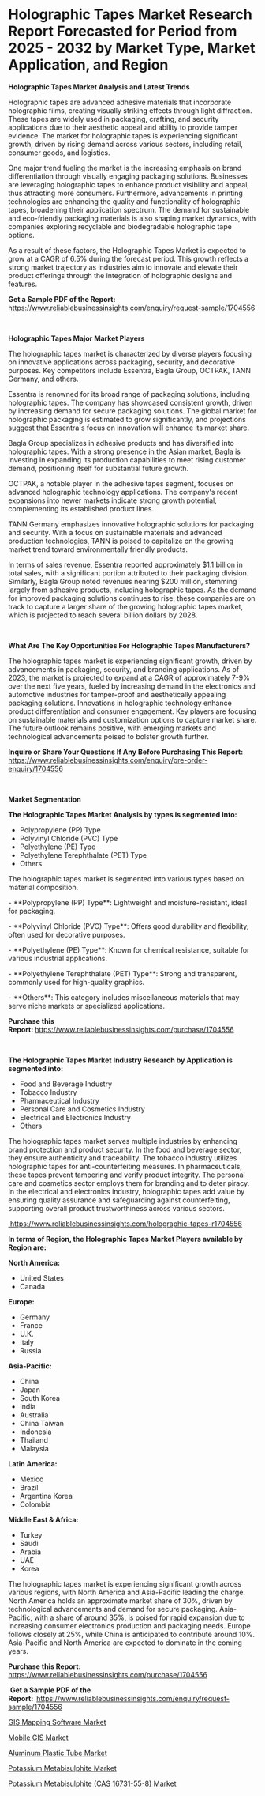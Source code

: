 <p><h1>Holographic Tapes Market Research Report Forecasted for Period from 2025 -  2032 by Market Type, Market Application, and Region</h1></p><p><strong>Holographic Tapes Market Analysis and Latest Trends</strong></p>
<p><p>Holographic tapes are advanced adhesive materials that incorporate holographic films, creating visually striking effects through light diffraction. These tapes are widely used in packaging, crafting, and security applications due to their aesthetic appeal and ability to provide tamper evidence. The market for holographic tapes is experiencing significant growth, driven by rising demand across various sectors, including retail, consumer goods, and logistics.</p><p>One major trend fueling the market is the increasing emphasis on brand differentiation through visually engaging packaging solutions. Businesses are leveraging holographic tapes to enhance product visibility and appeal, thus attracting more consumers. Furthermore, advancements in printing technologies are enhancing the quality and functionality of holographic tapes, broadening their application spectrum. The demand for sustainable and eco-friendly packaging materials is also shaping market dynamics, with companies exploring recyclable and biodegradable holographic tape options.</p><p>As a result of these factors, the Holographic Tapes Market is expected to grow at a CAGR of 6.5% during the forecast period. This growth reflects a strong market trajectory as industries aim to innovate and elevate their product offerings through the integration of holographic designs and features.</p></p>
<p><strong>Get a Sample PDF of the Report:&nbsp;</strong> <a href="https://www.reliablebusinessinsights.com/enquiry/request-sample/1704556?utm_campaign=904&utm_medium=2&utm_source=Github&utm_content=ia&utm_term=09012025&utm_id=holographic-tapes">https://www.reliablebusinessinsights.com/enquiry/request-sample/1704556</a></p>
<p>&nbsp;</p>
<p><strong>Holographic Tapes Major Market Players</strong></p>
<p><p>The holographic tapes market is characterized by diverse players focusing on innovative applications across packaging, security, and decorative purposes. Key competitors include Essentra, Bagla Group, OCTPAK, TANN Germany, and others.</p><p>Essentra is renowned for its broad range of packaging solutions, including holographic tapes. The company has showcased consistent growth, driven by increasing demand for secure packaging solutions. The global market for holographic packaging is estimated to grow significantly, and projections suggest that Essentra's focus on innovation will enhance its market share.</p><p>Bagla Group specializes in adhesive products and has diversified into holographic tapes. With a strong presence in the Asian market, Bagla is investing in expanding its production capabilities to meet rising customer demand, positioning itself for substantial future growth.</p><p>OCTPAK, a notable player in the adhesive tapes segment, focuses on advanced holographic technology applications. The company's recent expansions into newer markets indicate strong growth potential, complementing its established product lines.</p><p>TANN Germany emphasizes innovative holographic solutions for packaging and security. With a focus on sustainable materials and advanced production technologies, TANN is poised to capitalize on the growing market trend toward environmentally friendly products.</p><p>In terms of sales revenue, Essentra reported approximately $1.1 billion in total sales, with a significant portion attributed to their packaging division. Similarly, Bagla Group noted revenues nearing $200 million, stemming largely from adhesive products, including holographic tapes. As the demand for improved packaging solutions continues to rise, these companies are on track to capture a larger share of the growing holographic tapes market, which is projected to reach several billion dollars by 2028.</p></p>
<p>&nbsp;</p>
<p><strong>What Are The Key Opportunities For Holographic Tapes Manufacturers?</strong></p>
<p><p>The holographic tapes market is experiencing significant growth, driven by advancements in packaging, security, and branding applications. As of 2023, the market is projected to expand at a CAGR of approximately 7-9% over the next five years, fueled by increasing demand in the electronics and automotive industries for tamper-proof and aesthetically appealing packaging solutions. Innovations in holographic technology enhance product differentiation and consumer engagement. Key players are focusing on sustainable materials and customization options to capture market share. The future outlook remains positive, with emerging markets and technological advancements poised to bolster growth further.</p></p>
<p><strong>Inquire or Share Your Questions If Any Before Purchasing This Report:</strong> <a href="https://www.reliablebusinessinsights.com/enquiry/pre-order-enquiry/1704556?utm_campaign=904&utm_medium=2&utm_source=Github&utm_content=ia&utm_term=09012025&utm_id=holographic-tapes">https://www.reliablebusinessinsights.com/enquiry/pre-order-enquiry/1704556</a></p>
<p>&nbsp;</p>
<p><strong>Market Segmentation</strong></p>
<p><strong>The Holographic Tapes Market Analysis by types is segmented into:</strong></p>
<p><ul><li>Polypropylene (PP) Type</li><li>Polyvinyl Chloride (PVC) Type</li><li>Polyethylene (PE) Type</li><li>Polyethylene Terephthalate (PET) Type</li><li>Others</li></ul></p>
<p><p>The holographic tapes market is segmented into various types based on material composition. </p><p>- **Polypropylene (PP) Type**: Lightweight and moisture-resistant, ideal for packaging.</p><p>- **Polyvinyl Chloride (PVC) Type**: Offers good durability and flexibility, often used for decorative purposes.</p><p>- **Polyethylene (PE) Type**: Known for chemical resistance, suitable for various industrial applications.</p><p>- **Polyethylene Terephthalate (PET) Type**: Strong and transparent, commonly used for high-quality graphics.</p><p>- **Others**: This category includes miscellaneous materials that may serve niche markets or specialized applications.</p></p>
<p><strong>Purchase this Report:&nbsp;</strong><a href="https://www.reliablebusinessinsights.com/purchase/1704556?utm_campaign=904&utm_medium=2&utm_source=Github&utm_content=ia&utm_term=09012025&utm_id=holographic-tapes">https://www.reliablebusinessinsights.com/purchase/1704556</a></p>
<p>&nbsp;</p>
<p><strong>The Holographic Tapes Market Industry Research by Application is segmented into:</strong></p>
<p><ul><li>Food and Beverage Industry</li><li>Tobacco Industry</li><li>Pharmaceutical Industry</li><li>Personal Care and Cosmetics Industry</li><li>Electrical and Electronics Industry</li><li>Others</li></ul></p>
<p><p>The holographic tapes market serves multiple industries by enhancing brand protection and product security. In the food and beverage sector, they ensure authenticity and traceability. The tobacco industry utilizes holographic tapes for anti-counterfeiting measures. In pharmaceuticals, these tapes prevent tampering and verify product integrity. The personal care and cosmetics sector employs them for branding and to deter piracy. In the electrical and electronics industry, holographic tapes add value by ensuring quality assurance and safeguarding against counterfeiting, supporting overall product trustworthiness across various sectors.</p></p>
<p><a href="https://www.reliablebusinessinsights.com/holographic-tapes-r1704556?utm_campaign=904&utm_medium=2&utm_source=Github&utm_content=ia&utm_term=09012025&utm_id=holographic-tapes">&nbsp;https://www.reliablebusinessinsights.com/holographic-tapes-r1704556</a></p>
<p><strong>In terms of Region, the Holographic Tapes Market Players available by Region are:</strong></p>
<p>
    <p> <strong> North America: </strong>
        <ul>
            <li>United States</li>
            <li>Canada</li>
        </ul>
        </p> 
    <p> <strong> Europe: </strong>
        <ul>
            <li>Germany</li>
            <li>France</li>
            <li>U.K.</li>
            <li>Italy</li>
            <li>Russia</li>
        </ul>
        </p> 
    <p> <strong> Asia-Pacific: </strong>
        <ul>
            <li>China</li>
            <li>Japan</li>
            <li>South Korea</li>
            <li>India</li>
            <li>Australia</li>
            <li>China Taiwan</li>
            <li>Indonesia</li>
            <li>Thailand</li>
            <li>Malaysia</li>
        </ul>
        </p> 
    <p> <strong> Latin America: </strong>
        <ul>
            <li>Mexico</li>
            <li>Brazil</li>
            <li>Argentina Korea</li>
            <li>Colombia</li>
        </ul>
        </p> 
    <p> <strong> Middle East & Africa: </strong>
        <ul>
            <li>Turkey</li>
            <li>Saudi</li>
            <li>Arabia</li>
            <li>UAE</li>
            <li>Korea</li>
        </ul>
    </p>
    </p>
<p><p>The holographic tapes market is experiencing significant growth across various regions, with North America and Asia-Pacific leading the charge. North America holds an approximate market share of 30%, driven by technological advancements and demand for secure packaging. Asia-Pacific, with a share of around 35%, is poised for rapid expansion due to increasing consumer electronics production and packaging needs. Europe follows closely at 25%, while China is anticipated to contribute around 10%. Asia-Pacific and North America are expected to dominate in the coming years.</p></p>
<p><strong>Purchase this Report: </strong><a href="https://www.reliablebusinessinsights.com/purchase/1704556?utm_campaign=904&utm_medium=2&utm_source=Github&utm_content=ia&utm_term=09012025&utm_id=holographic-tapes">https://www.reliablebusinessinsights.com/purchase/1704556</a></p>
<p>&nbsp;<strong>Get a Sample PDF of the Report:&nbsp;&nbsp;</strong><a href="https://www.reliablebusinessinsights.com/enquiry/request-sample/1704556?utm_campaign=904&utm_medium=2&utm_source=Github&utm_content=ia&utm_term=09012025&utm_id=holographic-tapes">https://www.reliablebusinessinsights.com/enquiry/request-sample/1704556</a></p>
<p><strong></strong></p>
<p><p><a href="https://github.com/osbornrdaflalo/Market-Research-Report-List-1/blob/main/gis-mapping-software-market.md?utm_campaign=904&utm_medium=2&utm_source=Github&utm_content=ia&utm_term=09012025&utm_id=holographic-tapes">GIS Mapping Software Market</a></p><p><a href="https://github.com/lashaunm5st/Market-Research-Report-List-1/blob/main/mobile-gis-market.md?utm_campaign=904&utm_medium=2&utm_source=Github&utm_content=ia&utm_term=09012025&utm_id=holographic-tapes">Mobile GIS Market</a></p><p><a href="https://github.com/darenph8er/Market-Research-Report-List-1/blob/main/aluminum-plastic-tube-market.md?utm_campaign=904&utm_medium=2&utm_source=Github&utm_content=ia&utm_term=09012025&utm_id=holographic-tapes">Aluminum Plastic Tube Market</a></p><p><a href="https://github.com/ElviraLeka1962/Market-Research-Report-List-1/blob/main/potassium-metabisulphite-market.md?utm_campaign=904&utm_medium=2&utm_source=Github&utm_content=ia&utm_term=09012025&utm_id=holographic-tapes">Potassium Metabisulphite Market</a></p><p><a href="https://github.com/kimberjam0i/Market-Research-Report-List-1/blob/main/potassium-metabisulphite-cas-16731-55-8-market.md?utm_campaign=904&utm_medium=2&utm_source=Github&utm_content=ia&utm_term=09012025&utm_id=holographic-tapes">Potassium Metabisulphite (CAS 16731-55-8) Market</a></p></p>